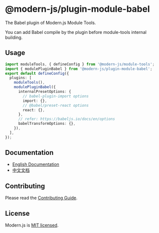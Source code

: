 # @modern-js/plugin-module-babel

The Babel plugin of Modern.js Module Tools.

You can add Babel compile by the plugin before module-tools internal building.

## Usage

```ts modern.config.ts
import moduleTools, { defineConfig } from '@modern-js/module-tools';
import { modulePluginBabel } from '@modern-js/plugin-module-babel';
export default defineConfig({
  plugins: [
    moduleTools(),
    modulePluginBabel({
      internalPresetOptions: {
        // babel-plugin-import options
        import: {},
        // @babel/preset-react options
        react: {},
      },
      // refer: https://babeljs.io/docs/en/options
      babelTransformOptions: {},
    }),
  ],
});
```

## Documentation

- [English Documentation](https://modernjs.dev/module-tools/en)
- [中文文档](https://modernjs.dev/module-tools/)

## Contributing

Please read the [Contributing Guide](https://github.com/web-infra-dev/modern.js/blob/main/CONTRIBUTING.md).

## License

Modern.js is [MIT licensed](https://github.com/web-infra-dev/modern.js/blob/main/LICENSE).
